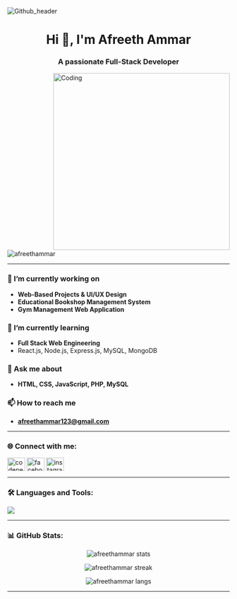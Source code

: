 <img src="https://www.kindpng.com/picc/m/616-6162032_banner-programming-hd-png-download.png" alt="Github_header" style="max-width: 100%;">

<h1 align="center">Hi 👋, I'm Afreeth Ammar</h1>
<h3 align="center">A passionate Full-Stack Developer</h3>

<img align="right" alt="Coding" width="400" src="https://img.freepik.com/free-photo/3d-rendering-kid-playing-digital-game_23-2150898496.jpg">

<p align="left"> 
  <img src="https://komarev.com/ghpvc/?username=afreethammar&label=Profile%20views&color=0e75b6&style=flat" alt="afreethammar" /> 
</p>

---

### 🔭 I’m currently working on
- **Web-Based Projects & UI/UX Design**
- **Educational Bookshop Management System**
- **Gym Management Web Application**

### 🌱 I’m currently learning
- **Full Stack Web Engineering**
- React.js, Node.js, Express.js, MySQL, MongoDB

### 💬 Ask me about
- **HTML, CSS, JavaScript, PHP, MySQL**

### 📫 How to reach me
- **afreethammar123@gmail.com**

---

<h3 align="left">🌐 Connect with me:</h3>
<p align="left">
<a href="https://codepen.io/afreethammar" target="blank"><img align="center" src="https://raw.githubusercontent.com/rahuldkjain/github-profile-readme-generator/master/src/images/icons/Social/codepen.svg" alt="codepen" height="30" width="40" /></a>
<a href="https://fb.com/afreethdhawan" target="blank"><img align="center" src="https://raw.githubusercontent.com/rahuldkjain/github-profile-readme-generator/master/src/images/icons/Social/facebook.svg" alt="facebook" height="30" width="40" /></a>
<a href="https://www.instagram.com/mr.__dhawan/" target="blank"><img align="center" src="https://raw.githubusercontent.com/rahuldkjain/github-profile-readme-generator/master/src/images/icons/Social/instagram.svg" alt="instagram" height="30" width="40" /></a>
</p>

---

<h3 align="left">🛠️ Languages and Tools:</h3>
<p align="left">
  <img src="https://skillicons.dev/icons?i=html,css,js,php,mysql,react,nodejs,express,git,figma" />
</p>

---

<h3 align="left">📊 GitHub Stats:</h3>

<p align="center">
  <img src="https://github-readme-stats.vercel.app/api?username=afreethammar&show_icons=true&theme=tokyonight" alt="afreethammar stats" />
</p>

<p align="center">
  <img src="https://github-readme-streak-stats.herokuapp.com/?user=afreethammar&theme=tokyonight" alt="afreethammar streak" />
</p>

<p align="center">
  <img src="https://github-readme-stats.vercel.app/api/top-langs?username=afreethammar&show_icons=true&locale=en&layout=compact&theme=tokyonight" alt="afreethammar langs" />
</p>

---


